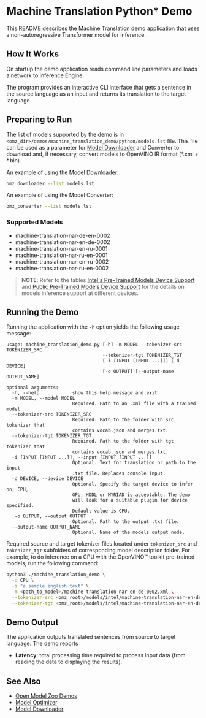 # Machine Translation Python\* Demo

This README describes the Machine Translation demo application that uses a non-autoregressive Transformer model for inference.

## How It Works

On startup the demo application reads command line parameters and loads a network to Inference Engine.

The program provides an interactive CLI interface that gets a sentence in the source language as an input and returns its translation to the target language.

## Preparing to Run

The list of models supported by the demo is in `<omz_dir>/demos/machine_translation_demo/python/models.lst` file.
This file can be used as a parameter for [Model Downloader](../../../tools/model_tools/README.md) and Converter to download and, if necessary, convert models to OpenVINO IR format (\*.xml + \*.bin).

An example of using the Model Downloader:

```sh
omz_downloader --list models.lst
```

An example of using the Model Converter:

```sh
omz_converter --list models.lst
```

### Supported Models

* machine-translation-nar-de-en-0002
* machine-translation-nar-en-de-0002
* machine-translation-nar-en-ru-0001
* machine-translation-nar-ru-en-0001
* machine-translation-nar-en-ru-0002
* machine-translation-nar-ru-en-0002

> **NOTE**: Refer to the tables [Intel's Pre-Trained Models Device Support](../../../models/intel/device_support.md) and [Public Pre-Trained Models Device Support](../../../models/public/device_support.md) for the details on models inference support at different devices.

## Running the Demo

Running the application with the `-h` option yields the following usage message:

```
usage: machine_translation_demo.py [-h] -m MODEL --tokenizer-src TOKENIZER_SRC
                                   --tokenizer-tgt TOKENIZER_TGT
                                   [-i [INPUT [INPUT ...]]] [-d DEVICE]
                                   [-o OUTPUT] [--output-name OUTPUT_NAME]

optional arguments:
  -h, --help            show this help message and exit
  -m MODEL, --model MODEL
                        Required. Path to an .xml file with a trained model
  --tokenizer-src TOKENIZER_SRC
                        Required. Path to the folder with src tokenizer that
                        contains vocab.json and merges.txt.
  --tokenizer-tgt TOKENIZER_TGT
                        Required. Path to the folder with tgt tokenizer that
                        contains vocab.json and merges.txt.
  -i [INPUT [INPUT ...]], --input [INPUT [INPUT ...]]
                        Optional. Text for translation or path to the input
                        .txt file. Replaces console input.
  -d DEVICE, --device DEVICE
                        Optional. Specify the target device to infer on; CPU,
                        GPU, HDDL or MYRIAD is acceptable. The demo
                        will look for a suitable plugin for device specified.
                        Default value is CPU.
   -o OUTPUT, --output OUTPUT
                        Optional. Path to the output .txt file.
  --output-name OUTPUT_NAME
                        Optional. Name of the models output node.
```

Required source and target tokenizer files located under `tokenizer_src` and `tokenizer_tgt` subfolders of corresponding model description folder.
For example, to do inference on a CPU with the OpenVINO&trade; toolkit pre-trained models, run the following command:

```sh
python3 ./machine_translation_demo \
  -d CPU \
  -i "a sample english text" \
  -m <path_to_model>/machine-translation-nar-en-de-0002.xml \
  --tokenizer-src <omz_root>/models/intel/machine-translation-nar-en-de-0002/tokenizer_src \
  --tokenizer-tgt <omz_root>/models/intel/machine-translation-nar-en-de-0002/tokenizer_tgt
```

## Demo Output

The application outputs translated sentences from source to target language.
The demo reports

* **Latency**: total processing time required to process input data (from reading the data to displaying the results).

## See Also

* [Open Model Zoo Demos](../../README.md)
* [Model Optimizer](https://docs.openvino.ai/latest/_docs_MO_DG_Deep_Learning_Model_Optimizer_DevGuide.html)
* [Model Downloader](../../../tools/model_tools/README.md)
